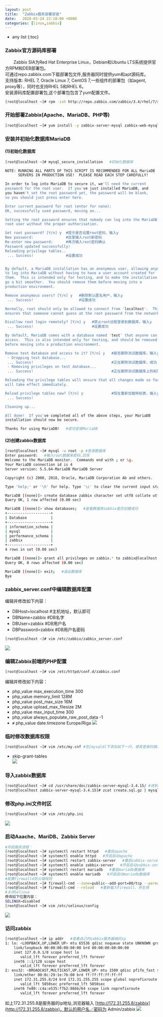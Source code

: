 ```yaml
---
layout: post
title:  "Zabbix服务部署安装"
date:   2020-03-24 22:18:00 +0800
categories: [linux,zabbix]
---
```

* any list
{:toc}

### Zabbix官方源码库部署
　　Zabbix SIA为Red Hat Enterprise Linux，Debian和Ubuntu LTS系统提供官方RPM和DEB部署包。  
可通过repo.zabbix.com下载部署包文件,服务器同时提供yum和apt源码库。  
支持版本: RHEL 7, Oracle Linux 7, CentOS 7,一些组件的部署包（如agent, proxy等），同时也支持RHEL 5和RHEL 6。    
安装源码库配置部署包,这个部署包包含了yum配置文件。
```bash  
[root@localhost ~]# rpm -ivh http://repo.zabbix.com/zabbix/3.4/rhel/7/x86_64/zabbix-release-3.4-2.el7.noarch.rpm
```
### 开始部署Zabbix(Apache、MariaDB、PHP等)  
```bash
[root@localhost ~]# yum install -y zabbix-server-mysql zabbix-web-mysql  mariadb mariadb-server httpd
```
### 安装并初始化数据库MariaDB
####  (1)初始化数据库  
```bash
[root@localhost ~]# mysql_secure_installation   #初始化数据库

NOTE: RUNNING ALL PARTS OF THIS SCRIPT IS RECOMMENDED FOR ALL MariaDB
      SERVERS IN PRODUCTION USE!  PLEASE READ EACH STEP CAREFULLY!

In order to log into MariaDB to secure it, we'll need the current
password for the root user.  If you've just installed MariaDB, and
you haven't set the root password yet, the password will be blank,
so you should just press enter here.

Enter current password for root (enter for none):
OK, successfully used password, moving on...

Setting the root password ensures that nobody can log into the MariaDB
root user without the proper authorisation.

Set root password? [Y/n] y  #提示是否设置root密码，输入y
New password:               #这里输入root新密码
Re-enter new password:      #再次输入root密码确认
Password updated successfully!
Reloading privilege tables..
 ... Success!               #设置成功


By default, a MariaDB installation has an anonymous user, allowing anyone
to log into MariaDB without having to have a user account created for
them.  This is intended only for testing, and to make the installation
go a bit smoother.  You should remove them before moving into a
production environment.

Remove anonymous users? [Y/n] y   #删除默认匿名用户，输入y
 ... Success!                     #设置成功

Normally, root should only be allowed to connect from 'localhost'.  This
ensures that someone cannot guess at the root password from the network.

Disallow root login remotely? [Y/n] y   #禁止root远程登录到数据库，输入y
 ... Success!                           #设置成功

By default, MariaDB comes with a database named 'test' that anyone can
access.  This is also intended only for testing, and should be removed
before moving into a production environment.

Remove test database and access to it? [Y/n] y   #是否删除测试数据库，输入y
 - Dropping test database...
 ... Success!                                    #正在删除测试数据库，成功
 - Removing privileges on test database...
 ... Success!                                    #正在删除测试数据库上的权限，成功

Reloading the privilege tables will ensure that all changes made so far
will take effect immediately.

Reload privilege tables now? [Y/n] y             #现在重新加载特权表，输入y
 ... Success!

Cleaning up...

All done!  If you've completed all of the above steps, your MariaDB
installation should now be secure.

Thanks for using MariaDB!   #成功安装MariaDB
```
#### (2)创建zabbix数据库  
```bash
[root@localhost ~]# mysql -u root -p #登录数据库
Enter password:   #输入root数据库密码,回车
Welcome to the MariaDB monitor.  Commands end with ; or \g.
Your MariaDB connection id is 4
Server version: 5.5.64-MariaDB MariaDB Server

Copyright (c) 2000, 2018, Oracle, MariaDB Corporation Ab and others.

Type 'help;' or '\h' for help. Type '\c' to clear the current input statement.

MariaDB [(none)]> create database zabbix character set utf8 collate utf8_bin;   #创建数据库zabbix,设置默认编码为utf8
Query OK, 1 row affected (0.00 sec)

MariaDB [(none)]> show databases;   #查看数据库zabbix是否创建成功
+--------------------+
| Database           |
+--------------------+
| information_schema |
| mysql              |
| performance_schema |
| zabbix             |
+--------------------+
4 rows in set (0.00 sec)

MariaDB [(none)]> grant all privileges on zabbix.* to zabbix@localhost identified by 'qaz123!@#';   #开启zabbix数据库权限，并设置账户zabbix和密码qaz123!@#
Query OK, 0 rows affected (0.00 sec)

MariaDB [(none)]> exit;   #退出数据库
Bye
```
### zabbix_server.conf中编辑数据库配置
编辑并修改如下内容：
* DBHost=localhost    #主机地址，默认即可
* DBName=zabbix   #DB名字
* DBUser=zabbix   #DB用户名
* DBPassword=zabbix   #DB用户名密码
```bash
[root@localhost ~]# vim /etc/zabbix/zabbix_server.conf
```  
![](/static/img/posts/zabbix/zabbix01.png)  
### 编辑Zabbix前端的PHP配置
```bash  
[root@localhost ~]# vim /etc/httpd/conf.d/zabbix.conf
```   
编辑并修改如下内容：
* php_value max_execution_time 300
* php_value memory_limit 128M
* php_value post_max_size 16M
* php_value upload_max_filesize 2M
* php_value max_input_time 300
* php_value always_populate_raw_post_data -1
* `#` php_value date.timezone Europe/Riga
![](/static/img/posts/zabbix/zabbix02.png)    
### 临时修改数据库权限
```bash
[root@localhost ~]# vim /etc/my.cnf #在[mysqld]下添加如下一行，使其登录时跳过权限检查,导入数据库后，请记得删除(linux 是my.cnf，win是my.ini)
```
* skip-grant-tables    
![](/static/img/posts/zabbix/zabbix03.png)    
### 导入zabbix数据库
```bash
[root@localhost ~]# cd /usr/share/doc/zabbix-server-mysql-3.4.15/ #进到zabbix目录
[root@localhost zabbix-server-mysql-3.4.15]# zcat create.sql.gz | mysql -uzabbix zabbix   #导入zabbix数据库文件
```  
### 修改php.ini文件时区
```bash
[root@localhost ~]# vim /etc/php.ini
```
![](/static/img/posts/zabbix/zabbix05.png)    
### 启动Aaache、MariDB、Zabbix Server
```bash
#开启服务进程：
[root@localhost ~]# systemctl restart httpd   #重启apache
[root@localhost ~]# systemctl enable httpd   #开启启动apache
[root@localhost ~]# systemctl restart zabbix-server   #重启zabbix-server
[root@localhost ~]# systemctl enable zabbix-server   #开启启动zabbix-server
[root@localhost ~]# systemctl restart mariadb   #重启mariadb数据库
[root@localhost ~]# systemctl enable mariadb   #开启启动mariadb数据库
#配置firewalld防火墙规则
[root@localhost ~]# firewall-cmd --zone=public--add-port=80/tcp --permanent   #Firewall开启80端口
[root@localhost ~]# firewall-cmd --reload   #重新载入Firewall，并生效
#关闭Selinux
修改如下位置内容：
SELINUX=disabled
[root@localhost ~]# vim /etc/selinux/config
```
![](/static/img/posts/zabbix/zabbix06.png)    
### 访问zabbix
```bash
[root@localhost ~]# ip addr   #查看自己的zabbix服务器端的ip
1: lo: <LOOPBACK,UP,LOWER_UP> mtu 65536 qdisc noqueue state UNKNOWN group default qlen 1000
    link/loopback 00:00:00:00:00:00 brd 00:00:00:00:00:00
    inet 127.0.0.1/8 scope host lo
       valid_lft forever preferred_lft forever
    inet6 ::1/128 scope host
       valid_lft forever preferred_lft forever
2: ens32: <BROADCAST,MULTICAST,UP,LOWER_UP> mtu 1500 qdisc pfifo_fast state UP group default qlen 1000
    link/ether 00:0c:29:1e:7b:00 brd ff:ff:ff:ff:ff:ff
    inet 172.31.255.8/24 brd 172.31.255.255 scope global noprefixroute dynamic ens32
       valid_lft 5850sec preferred_lft 5850sec
    inet6 fe80::c4a:e535:f7b2:866b/64 scope link noprefixroute
       valid_lft forever preferred_lft forever
```
如上172.31.255.8是服务器的ip地址,浏览器输入
[http://172.31.255.8/zabbix](http://172.31.255.8/zabbix)，默认的用户名／密码为 Admin/zabbix
![](/static/img/posts/zabbix/zabbix04.png)  
